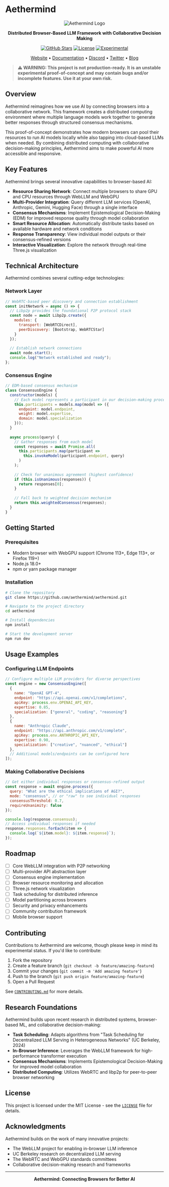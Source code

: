 # Aethermind

<div align="center">
  
![Aethermind Logo](https://placeholder.com/logo.png)

**Distributed Browser-Based LLM Framework with Collaborative Decision Making**

[![GitHub Stars](https://img.shields.io/github/stars/aethermind/aethermind.svg)](https://github.com/aethermind/aethermind/stargazers)
[![License](https://img.shields.io/badge/License-MIT-blue.svg)](https://github.com/aethermind/aethermind/blob/main/LICENSE)
[![Experimental](https://img.shields.io/badge/Status-Experimental-orange.svg)](https://github.com/aethermind/aethermind)

[Website](https://aethermind.ai) • 
[Documentation](https://docs.aethermind.ai) • 
[Discord](https://discord.gg/aethermind) • 
[Twitter](https://twitter.com/aethermind) • 
[Blog](https://blog.aethermind.ai)

</div>

> **⚠️ WARNING: This project is not production-ready. It is an unstable experimental proof-of-concept and may contain bugs and/or incomplete features. Use it at your own risk.**

## Overview

Aethermind reimagines how we use AI by connecting browsers into a collaborative network. This framework creates a distributed computing environment where multiple language models work together to generate better responses through structured consensus mechanisms.

This proof-of-concept demonstrates how modern browsers can pool their resources to run AI models locally while also tapping into cloud-based LLMs when needed. By combining distributed computing with collaborative decision-making principles, Aethermind aims to make powerful AI more accessible and responsive.

## Key Features

Aethermind brings several innovative capabilities to browser-based AI:

- **Resource Sharing Network**: Connect multiple browsers to share GPU and CPU resources through WebLLM and WebGPU
- **Multi-Provider Integration**: Query different LLM services (OpenAI, Anthropic, Gemini, Hugging Face) through a single interface
- **Consensus Mechanisms**: Implement Epistemological Decision-Making (EDM) for improved response quality through model collaboration
- **Smart Resource Allocation**: Automatically distribute tasks based on available hardware and network conditions
- **Response Transparency**: View individual model outputs or their consensus-refined versions
- **Interactive Visualization**: Explore the network through real-time Three.js visualization

## Technical Architecture

Aethermind combines several cutting-edge technologies:

### Network Layer
```javascript
// WebRTC-based peer discovery and connection establishment
const initNetwork = async () => {
  // Libp2p provides the foundational P2P protocol stack
  const node = await Libp2p.create({
    modules: {
      transport: [WebRTCDirect],
      peerDiscovery: [Bootstrap, WebRTCStar]
    }
  });
  
  // Establish network connections
  await node.start();
  console.log("Network established and ready");
};
```

### Consensus Engine
```javascript
// EDM-based consensus mechanism
class ConsensusEngine {
  constructor(models) {
    // Each model represents a participant in our decision-making process
    this.participants = models.map(model => ({
      endpoint: model.endpoint,
      weight: model.expertise,
      domain: model.specialization
    }));
  }
  
  async process(query) {
    // Gather responses from each model
    const responses = await Promise.all(
      this.participants.map(participant => 
        this.invokeModel(participant.endpoint, query)
      )
    );
    
    // Check for unanimous agreement (highest confidence)
    if (this.isUnanimous(responses)) {
      return responses[0];
    }
    
    // Fall back to weighted decision mechanism
    return this.weightedConsensus(responses);
  }
}
```

## Getting Started

### Prerequisites

- Modern browser with WebGPU support (Chrome 113+, Edge 113+, or Firefox 119+)
- Node.js 18.0+
- npm or yarn package manager

### Installation

```bash
# Clone the repository
git clone https://github.com/aethermind/aethermind.git

# Navigate to the project directory
cd aethermind

# Install dependencies
npm install

# Start the development server
npm run dev
```

## Usage Examples

### Configuring LLM Endpoints

```javascript
// Configure multiple LLM providers for diverse perspectives
const engine = new ConsensusEngine([
  {
    name: "OpenAI GPT-4",
    endpoint: "https://api.openai.com/v1/completions",
    apiKey: process.env.OPENAI_API_KEY,
    expertise: 0.85,
    specialization: ["general", "coding", "reasoning"]
  },
  {
    name: "Anthropic Claude",
    endpoint: "https://api.anthropic.com/v1/complete",
    apiKey: process.env.ANTHROPIC_API_KEY,
    expertise: 0.90,
    specialization: ["creative", "nuanced", "ethical"]
  },
  // Additional models/endpoints can be configured here
]);
```

### Making Collaborative Decisions

```javascript
// Get either individual responses or consensus-refined output
const response = await engine.process({
  query: "What are the ethical implications of AGI?",
  mode: "consensus", // or "raw" to see individual responses
  consensusThreshold: 0.7,
  requireUnanimity: false
});

console.log(response.consensus);
// Access individual responses if needed
response.responses.forEach(item => {
  console.log(`${item.model}: ${item.response}`);
});
```

## Roadmap

- [ ] Core WebLLM integration with P2P networking
- [ ] Multi-provider API abstraction layer
- [ ] Consensus engine implementation
- [ ] Browser resource monitoring and allocation
- [ ] Three.js network visualization
- [ ] Task scheduling for distributed inference
- [ ] Model partitioning across browsers
- [ ] Security and privacy enhancements
- [ ] Community contribution framework
- [ ] Mobile browser support

## Contributing

Contributions to Aethermind are welcome, though please keep in mind its experimental status. If you'd like to contribute:

1. Fork the repository
2. Create a feature branch (`git checkout -b feature/amazing-feature`)
3. Commit your changes (`git commit -m 'Add amazing feature'`)
4. Push to the branch (`git push origin feature/amazing-feature`)
5. Open a Pull Request

See [`CONTRIBUTING.md`](https://github.com/aethermind/aethermind/blob/main/CONTRIBUTING.md) for more details.

## Research Foundations

Aethermind builds upon recent research in distributed systems, browser-based ML, and collaborative decision-making:

- **Task Scheduling**: Adapts algorithms from "Task Scheduling for Decentralized LLM Serving in Heterogeneous Networks" (UC Berkeley, 2024)
- **In-Browser Inference**: Leverages the WebLLM framework for high-performance transformer execution
- **Consensus Mechanisms**: Implements Epistemological Decision-Making for improved model collaboration
- **Distributed Computing**: Utilizes WebRTC and libp2p for peer-to-peer browser networking

## License

This project is licensed under the MIT License - see the [`LICENSE`](https://github.com/aethermind/aethermind/blob/main/LICENSE) file for details.

## Acknowledgments

Aethermind builds on the work of many innovative projects:

- The WebLLM project for enabling in-browser LLM inference
- UC Berkeley research on decentralized LLM serving
- The WebRTC and WebGPU standards committees
- Collaborative decision-making research and frameworks

---

<div align="center">
  
**Aethermind: Connecting Browsers for Better AI**

</div>
